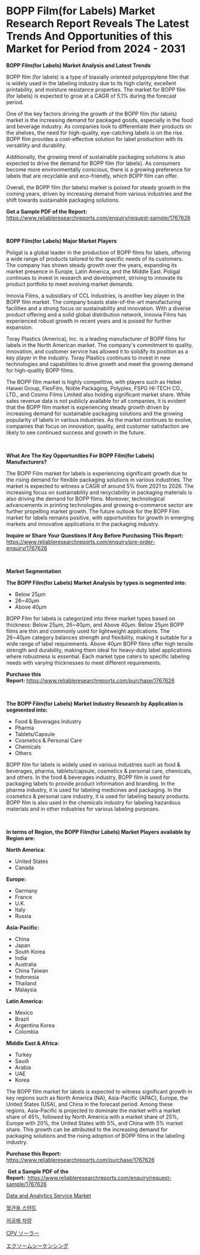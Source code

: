 <p><h1>BOPP Film(for Labels) Market Research Report Reveals The Latest Trends And Opportunities of this Market for Period from 2024 - 2031</h1></p><p><strong>BOPP Film(for Labels) Market Analysis and Latest Trends</strong></p>
<p><p>BOPP film (for labels) is a type of biaxially oriented polypropylene film that is widely used in the labeling industry due to its high clarity, excellent printability, and moisture resistance properties. The market for BOPP film (for labels) is expected to grow at a CAGR of 5.1% during the forecast period.</p><p>One of the key factors driving the growth of the BOPP film (for labels) market is the increasing demand for packaged goods, especially in the food and beverage industry. As companies look to differentiate their products on the shelves, the need for high-quality, eye-catching labels is on the rise. BOPP film provides a cost-effective solution for label production with its versatility and durability.</p><p>Additionally, the growing trend of sustainable packaging solutions is also expected to drive the demand for BOPP film (for labels). As consumers become more environmentally conscious, there is a growing preference for labels that are recyclable and eco-friendly, which BOPP film can offer.</p><p>Overall, the BOPP film (for labels) market is poised for steady growth in the coming years, driven by increasing demand from various industries and the shift towards sustainable packaging solutions.</p></p>
<p><strong>Get a Sample PDF of the Report:&nbsp;</strong> <a href="https://www.reliableresearchreports.com/enquiry/request-sample/1767626">https://www.reliableresearchreports.com/enquiry/request-sample/1767626</a></p>
<p>&nbsp;</p>
<p><strong>BOPP Film(for Labels) Major Market Players</strong></p>
<p><p>Poligal is a global leader in the production of BOPP films for labels, offering a wide range of products tailored to the specific needs of its customers. The company has shown steady growth over the years, expanding its market presence in Europe, Latin America, and the Middle East. Poligal continues to invest in research and development, striving to innovate its product portfolio to meet evolving market demands.</p><p>Innovia Films, a subsidiary of CCL Industries, is another key player in the BOPP film market. The company boasts state-of-the-art manufacturing facilities and a strong focus on sustainability and innovation. With a diverse product offering and a solid global distribution network, Innovia Films has experienced robust growth in recent years and is poised for further expansion.</p><p>Toray Plastics (America), Inc. is a leading manufacturer of BOPP films for labels in the North American market. The company's commitment to quality, innovation, and customer service has allowed it to solidify its position as a key player in the industry. Toray Plastics continues to invest in new technologies and capabilities to drive growth and meet the growing demand for high-quality BOPP films.</p><p>The BOPP film market is highly competitive, with players such as Hebei Haiwei Group, FlexFilm, Noble Packaging, Polyplex, FSPG HI-TECH CO., LTD., and Cosmo Films Limited also holding significant market share. While sales revenue data is not publicly available for all companies, it is evident that the BOPP film market is experiencing steady growth driven by increasing demand for sustainable packaging solutions and the growing popularity of labels in various industries. As the market continues to evolve, companies that focus on innovation, quality, and customer satisfaction are likely to see continued success and growth in the future.</p></p>
<p>&nbsp;</p>
<p><strong>What Are The Key Opportunities For BOPP Film(for Labels) Manufacturers?</strong></p>
<p><p>The BOPP Film market for labels is experiencing significant growth due to the rising demand for flexible packaging solutions in various industries. The market is expected to witness a CAGR of around 5% from 2021 to 2026. The increasing focus on sustainability and recyclability in packaging materials is also driving the demand for BOPP films. Moreover, technological advancements in printing technologies and growing e-commerce sector are further propelling market growth. The future outlook for the BOPP Film market for labels remains positive, with opportunities for growth in emerging markets and innovative applications in the packaging industry.</p></p>
<p><strong>Inquire or Share Your Questions If Any Before Purchasing This Report:</strong> <a href="https://www.reliableresearchreports.com/enquiry/pre-order-enquiry/1767626">https://www.reliableresearchreports.com/enquiry/pre-order-enquiry/1767626</a></p>
<p>&nbsp;</p>
<p><strong>Market Segmentation</strong></p>
<p><strong>The BOPP Film(for Labels) Market Analysis by types is segmented into:</strong></p>
<p><ul><li>Below 25μm</li><li>26~40μm</li><li>Above 40μm</li></ul></p>
<p><p>BOPP Film for labels is categorized into three market types based on thickness: Below 25μm, 26~40μm, and Above 40μm. Below 25μm BOPP films are thin and commonly used for lightweight applications. The 26~40μm category balances strength and flexibility, making it suitable for a wide range of label requirements. Above 40μm BOPP films offer high tensile strength and durability, making them ideal for heavy-duty label applications where robustness is essential. Each market type caters to specific labeling needs with varying thicknesses to meet different requirements.</p></p>
<p><strong>Purchase this Report:&nbsp;</strong><a href="https://www.reliableresearchreports.com/purchase/1767626">https://www.reliableresearchreports.com/purchase/1767626</a></p>
<p>&nbsp;</p>
<p><strong>The BOPP Film(for Labels) Market Industry Research by Application is segmented into:</strong></p>
<p><ul><li>Food & Beverages Industry</li><li>Pharma</li><li>Tablets/Capsule</li><li>Cosmetics & Personal Care</li><li>Chemicals</li><li>Others</li></ul></p>
<p><p>BOPP film for labels is widely used in various industries such as food & beverages, pharma, tablets/capsule, cosmetics & personal care, chemicals, and others. In the food & beverages industry, BOPP film is used for packaging labels to provide product information and branding. In the pharma industry, it is used for labeling medicines and packaging. In the cosmetics & personal care industry, it is used for labeling beauty products. BOPP film is also used in the chemicals industry for labeling hazardous materials and in other industries for various labeling purposes.</p></p>
<p>&nbsp;</p>
<p><strong>In terms of Region, the BOPP Film(for Labels) Market Players available by Region are:</strong></p>
<p>
    <p> <strong> North America: </strong>
        <ul>
            <li>United States</li>
            <li>Canada</li>
        </ul>
        </p> 
    <p> <strong> Europe: </strong>
        <ul>
            <li>Germany</li>
            <li>France</li>
            <li>U.K.</li>
            <li>Italy</li>
            <li>Russia</li>
        </ul>
        </p> 
    <p> <strong> Asia-Pacific: </strong>
        <ul>
            <li>China</li>
            <li>Japan</li>
            <li>South Korea</li>
            <li>India</li>
            <li>Australia</li>
            <li>China Taiwan</li>
            <li>Indonesia</li>
            <li>Thailand</li>
            <li>Malaysia</li>
        </ul>
        </p> 
    <p> <strong> Latin America: </strong>
        <ul>
            <li>Mexico</li>
            <li>Brazil</li>
            <li>Argentina Korea</li>
            <li>Colombia</li>
        </ul>
        </p> 
    <p> <strong> Middle East & Africa: </strong>
        <ul>
            <li>Turkey</li>
            <li>Saudi</li>
            <li>Arabia</li>
            <li>UAE</li>
            <li>Korea</li>
        </ul>
    </p>
    </p>
<p><p>The BOPP film market for labels is expected to witness significant growth in key regions such as North America (NA), Asia-Pacific (APAC), Europe, the United States (USA), and China in the forecast period. Among these regions, Asia-Pacific is projected to dominate the market with a market share of 45%, followed by North America with a market share of 25%, Europe with 20%, the United States with 5%, and China with 5% market share. This growth can be attributed to the increasing demand for packaging solutions and the rising adoption of BOPP films in the labeling industry.</p></p>
<p><strong>Purchase this Report: </strong><a href="https://www.reliableresearchreports.com/purchase/1767626">https://www.reliableresearchreports.com/purchase/1767626</a></p>
<p>&nbsp;<strong>Get a Sample PDF of the Report:&nbsp;&nbsp;</strong><a href="https://www.reliableresearchreports.com/enquiry/request-sample/1767626">https://www.reliableresearchreports.com/enquiry/request-sample/1767626</a></p>
<p><strong></strong></p>
<p><p><a href="https://issuu.com/reportprime-2/docs/data-and-analytics-service-market-size-2030.pptx">Data and Analytics Service Market</a></p><p><a href="https://github.com/trmesnao7959541/Market-Research-Report-List-1/blob/main/4780169454.md">혈관용 스텐트</a></p><p><a href="https://github.com/vsn7qpua81q/Market-Research-Report-List-1/blob/main/9353257455.md">저공해 차량</a></p><p><a href="https://github.com/adcxff01450218/Market-Research-Report-List-1/blob/main/9320098763.md">CPV ソーラー</a></p><p><a href="https://github.com/xnljig2898992/Market-Research-Report-List-1/blob/main/8555291762.md">エクソームシーケンシング</a></p></p>